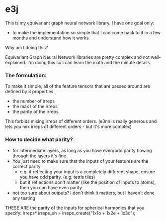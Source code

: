 # e3j

This is my equivariant graph neural network library. I have one goal only:
- to make the implementation so simple that I can come back to it in a few months and understand how it works

Why am I doing this?

Equivariant Graph Neural Network libraries are pretty complex and not well-explained. I'm doing this so I can learn the math and the minute details.



### The formulation:

To make it simple, all of the feature tensors that are passed around are defined by 3 properties:
- the number of irreps
- the max l of the irreps
- the parity of the irreps

This forbids mixing irreps of different orders. (e3nn is really generous and lets you mix irreps of different orders - but it's more complex)


### How to decide what parity?
- for intermediate layers, as long as you have even/odd parity flowing through the layers it's fine
- You just need to make sure that the inputs of your features are the correct parity
    - e.g. if reflecting your input is a completely different shape, ensure you have odd parity. (e.g. tetris tiles)
    - but if reflections don't matter (like the position of inputs to atoms), then you can have even parity
- not too sure about outputs? I don't think it matters, but I haven't done any testing



THESE ARE the parity of the inputs for spherical harmonics that you specify:
    Irreps* irreps_sh = irreps_create("1x1o + 1x2e + 1x3o");